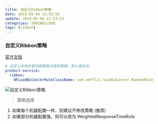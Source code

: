 ```yaml
---
title: 自定义Ribbon策略
date: 2019-05-04 21:53:53
update: 2019-05-04 21:53:53
categories: SPRINGCLOUD
tags: [ribbon]
---
```


### 自定义Ribbon策略


<a href="http://cloud.spring.io/spring-cloud-static/Finchley.RELEASE/single/spring-cloud.html#_customizing_the_ribbon_client_by_setting_properties">官方文档</a>

```yml
# 自定义本地负载均衡策略为随机策略，默认是轮询
product-service:
  ribbon:
    NFLoadBalancerRuleClassName: com.netflix.loadbalancer.RandomRule
```

<!-- more -->

![自定义Ribbon策略](https://volc1612.gitee.io/blog/images/自定义Ribbon策略/自定义Ribbon策略_a.png)

> 策略选择

1. 如果每个机器配置一样，则建议不修改策略 (推荐)
2. 如果部分机器配置强，则可以改为 WeightedResponseTimeRule
